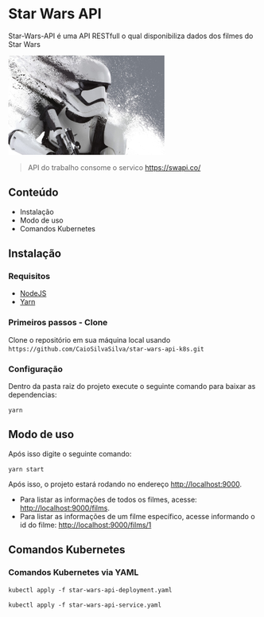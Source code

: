# Star Wars API

Star-Wars-API é uma API RESTfull o qual disponibiliza dados dos filmes do Star Wars

<img src='./img/stormtrooper.jpg' height="200">

> API do trabalho consome o servico <https://swapi.co/>

## Conteúdo

- Instalação
- Modo de uso
- Comandos Kubernetes

## Instalação

### Requisitos

- [NodeJS](https://nodejs.org/pt-br/)
- [Yarn](https://yarnpkg.com/pt-BR/)

### Primeiros passos - Clone

Clone o repositório em sua máquina local usando `https://github.com/CaioSilvaSilva/star-wars-api-k8s.git`

### Configuração

Dentro da pasta raiz do projeto execute o seguinte comando para baixar as dependencias:

```
yarn
```

## Modo de uso

Após isso digite o seguinte comando:

```
yarn start
```

Após isso, o projeto estará rodando no endereço [http://localhost:9000](http://localhost:9000).

- Para listar as informações de todos os filmes, acesse: [http://localhost:9000/films](http://localhost:9000/films).
- Para listar as informações de um filme específico, acesse informando o id do filme: [http://localhost:9000/films/1](http://localhost:9000/films/1)

## Comandos Kubernetes

### Comandos Kubernetes via YAML

```
kubectl apply -f star-wars-api-deployment.yaml
```

```
kubectl apply -f star-wars-api-service.yaml
```

